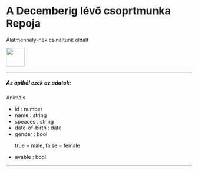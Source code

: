 <h1>A Decemberig lévő csoprtmunka Repoja</h1>
<p>Álatmenhely-nek csináltunk oldalt</p>
<img src="https://media.everskies.com/pB_vDmXEYEttEsZCeYfF.gif" height="50">
<hr>
<h5>Az apiból ezek az adatok:</h5>
<p>Animals</p>
<ul>
  <li>id : number</li>
  <li>name : string</li>
  <li>speaces : string</li>
  <li>date-of-birth : date</li>
  <li>gender : bool</li>
  <p>true = male, false = female</p>
  <li>avable : bool</li>
</ul>
<hr>
